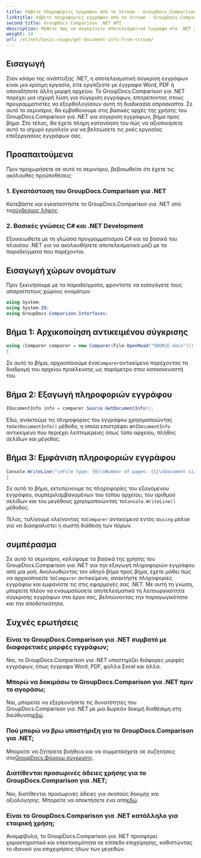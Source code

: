 ```yaml
---
title: Λάβετε πληροφορίες εγγράφου από το Stream - GroupDocs.Comparison για .NET
linktitle: Λάβετε πληροφορίες εγγράφου από το Stream - GroupDocs.Comparison για .NET
second_title: GroupDocs.Comparison .NET API
description: Μάθετε πώς να συγκρίνετε αποτελεσματικά έγγραφα στο .NET χρησιμοποιώντας το GroupDocs.Comparison, βελτιώνοντας απρόσκοπτα τις ροές εργασίας επεξεργασίας εγγράφων σας.
weight: 14
url: /el/net/basic-usage/get-document-info-from-stream/
---
```

## Εισαγωγή
Στον κόσμο της ανάπτυξης .NET, η αποτελεσματική σύγκριση εγγράφων είναι μια κρίσιμη εργασία, είτε εργάζεστε με έγγραφα Word, PDF ή οποιαδήποτε άλλη μορφή αρχείου. Το GroupDocs.Comparison για .NET παρέχει μια ισχυρή λύση για σύγκριση εγγράφων, επιτρέποντας στους προγραμματιστές να εξορθολογίσουν αυτή τη διαδικασία απρόσκοπτα. Σε αυτό το σεμινάριο, θα εμβαθύνουμε στις βασικές αρχές της χρήσης του GroupDocs.Comparison για .NET για σύγκριση εγγράφων, βήμα προς βήμα. Στο τέλος, θα έχετε πλήρη κατανόηση του πώς να αξιοποιήσετε αυτό το ισχυρό εργαλείο για να βελτιώσετε τις ροές εργασίας επεξεργασίας εγγράφων σας.
## Προαπαιτούμενα
Πριν προχωρήσετε σε αυτό το σεμινάριο, βεβαιωθείτε ότι έχετε τις ακόλουθες προϋποθέσεις:
### 1. Εγκατάσταση του GroupDocs.Comparison για .NET
 Κατεβάστε και εγκαταστήστε το GroupDocs.Comparison για .NET από το[σύνδεσμος λήψης](https://releases.groupdocs.com/comparison/net/).
### 2. Βασικές γνώσεις C# και .NET Development
Εξοικειωθείτε με τη γλώσσα προγραμματισμού C# και τα βασικά του πλαισίου .NET για να ακολουθήσετε αποτελεσματικά μαζί με τα παραδείγματα που παρέχονται.

## Εισαγωγή χώρων ονομάτων
Πριν ξεκινήσουμε με τα παραδείγματα, φροντίστε να εισαγάγετε τους απαραίτητους χώρους ονομάτων:
```csharp
using System;
using System.IO;
using GroupDocs.Comparison.Interfaces;
```

## Βήμα 1: Αρχικοποίηση αντικειμένου σύγκρισης
```csharp
using (Comparer comparer = new Comparer(File.OpenRead("SOURCE.docx")))
{
```
 Σε αυτό το βήμα, αρχικοποιούμε ένα`Comparer`αντικείμενο παρέχοντας τη διαδρομή του αρχείου προέλευσης ως παράμετρο στον κατασκευαστή του.
## Βήμα 2: Εξαγωγή πληροφοριών εγγράφου
```csharp
IDocumentInfo info = comparer.Source.GetDocumentInfo();
```
 Εδώ, ανακτούμε τις πληροφορίες του εγγράφου χρησιμοποιώντας το`GetDocumentInfo()` μέθοδο, η οποία επιστρέφει an`IDocumentInfo` αντικείμενο που περιέχει λεπτομέρειες όπως τύπο αρχείου, πλήθος σελίδων και μέγεθος.
## Βήμα 3: Εμφάνιση πληροφοριών εγγράφου
```csharp
Console.WriteLine("\nFile type: {0}\nNumber of pages: {1}\nDocument size: {2} bytes", info.FileType, info.PageCount, info.Size);
}
```
 Σε αυτό το βήμα, εκτυπώνουμε τις πληροφορίες του εξαγόμενου εγγράφου, συμπεριλαμβανομένων του τύπου αρχείου, του αριθμού σελίδων και του μεγέθους χρησιμοποιώντας το`Console.WriteLine()` μέθοδος.

 Τέλος, τυλίγουμε κλείνοντας το`Comparer` αντικείμενο εντός α`using` μπλοκ για να διασφαλιστεί η σωστή διάθεση των πόρων.

## συμπέρασμα
 Σε αυτό το σεμινάριο, καλύψαμε τα βασικά της χρήσης του GroupDocs.Comparison για .NET για την εξαγωγή πληροφοριών εγγράφου από μια ροή. Ακολουθώντας τον οδηγό βήμα προς βήμα, έχετε μάθει πώς να αρχικοποιείτε το`Comparer` αντικείμενο, ανακτήστε πληροφορίες εγγράφου και εμφανίστε τις στις εφαρμογές σας .NET. Με αυτή τη γνώση, μπορείτε πλέον να ενσωματώσετε αποτελεσματικά τη λειτουργικότητα σύγκρισης εγγράφων στα έργα σας, βελτιώνοντας την παραγωγικότητα και την αποδοτικότητα.
## Συχνές ερωτήσεις
### Είναι το GroupDocs.Comparison για .NET συμβατό με διαφορετικές μορφές εγγράφων;
Ναι, το GroupDocs.Comparison για .NET υποστηρίζει διάφορες μορφές εγγράφων, όπως έγγραφα Word, PDF, φύλλα Excel και άλλα.
### Μπορώ να δοκιμάσω το GroupDocs.Comparison για .NET πριν το αγοράσω;
 Ναι, μπορείτε να εξερευνήσετε τις δυνατότητες του GroupDocs.Comparison για .NET με μια δωρεάν δοκιμή διαθέσιμη στη διεύθυνση[εδώ](https://releases.groupdocs.com/).
### Πού μπορώ να βρω υποστήριξη για το GroupDocs.Comparison για .NET;
 Μπορείτε να ζητήσετε βοήθεια και να συμμετάσχετε σε συζητήσεις στο[GroupDocs.Φόρουμ σύγκρισης](https://forum.groupdocs.com/c/comparison/12).
### Διατίθενται προσωρινές άδειες χρήσης για το GroupDocs.Comparison για .NET;
 Ναι, διατίθενται προσωρινές άδειες για σκοπούς δοκιμής και αξιολόγησης. Μπορείτε να αποκτήσετε ένα από[εδώ](https://purchase.groupdocs.com/temporary-license/).
### Είναι το GroupDocs.Comparison για .NET κατάλληλο για εταιρική χρήση;
Αναμφίβολα, το GroupDocs.Comparison για .NET προσφέρει χαρακτηριστικά και επεκτασιμότητα σε επίπεδο επιχείρησης, καθιστώντας το ιδανικό για επιχειρήσεις όλων των μεγεθών.